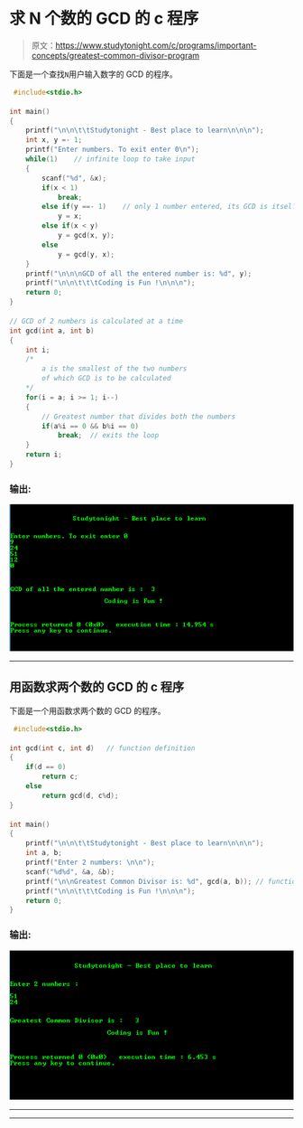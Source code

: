 # 求 N 个数的 GCD 的 c 程序

> 原文：<https://www.studytonight.com/c/programs/important-concepts/greatest-common-divisor-program>

下面是一个查找`N`用户输入数字的 GCD 的程序。

```cpp
 #include<stdio.h>

int main()
{
    printf("\n\n\t\tStudytonight - Best place to learn\n\n\n");
    int x, y =- 1;
    printf("Enter numbers. To exit enter 0\n");
    while(1)    // infinite loop to take input
    {
        scanf("%d", &x);
        if(x < 1)
            break;
        else if(y ==- 1)    // only 1 number entered, its GCD is itself
            y = x;
        else if(x < y)
            y = gcd(x, y);
        else
            y = gcd(y, x);
    }
    printf("\n\n\nGCD of all the entered number is: %d", y);
    printf("\n\n\t\t\tCoding is Fun !\n\n\n");
    return 0;
}

// GCD of 2 numbers is calculated at a time
int gcd(int a, int b) 
{
    int i;
    /*
        a is the smallest of the two numbers 
        of which GCD is to be calculated
    */
    for(i = a; i >= 1; i--) 
    {
        // Greatest number that divides both the numbers
        if(a%i == 0 && b%i == 0) 
            break;  // exits the loop
    }
    return i;
}
```

### 输出:

![C program to find the GCD of N Numbers](img/8724aadd055787ac0703ef3dc8333f7e.png)

* * *

## 用函数求两个数的 GCD 的 c 程序

下面是一个用函数求两个数的 GCD 的程序。

```cpp
 #include<stdio.h>

int gcd(int c, int d)   // function definition
{
    if(d == 0)
        return c;
    else
        return gcd(d, c%d);
}

int main()
{
    printf("\n\n\t\tStudytonight - Best place to learn\n\n\n");
    int a, b;
    printf("Enter 2 numbers: \n\n");
    scanf("%d%d", &a, &b);
    printf("\n\nGreatest Common Divisor is: %d", gcd(a, b)); // function calling
    printf("\n\n\t\t\tCoding is Fun !\n\n\n");
    return 0;
}
```

### 输出:

![C program output to find GCD of Two Numbers Using Function](img/a87d316dd51ced75fdf9905601655196.png)

* * *

* * *